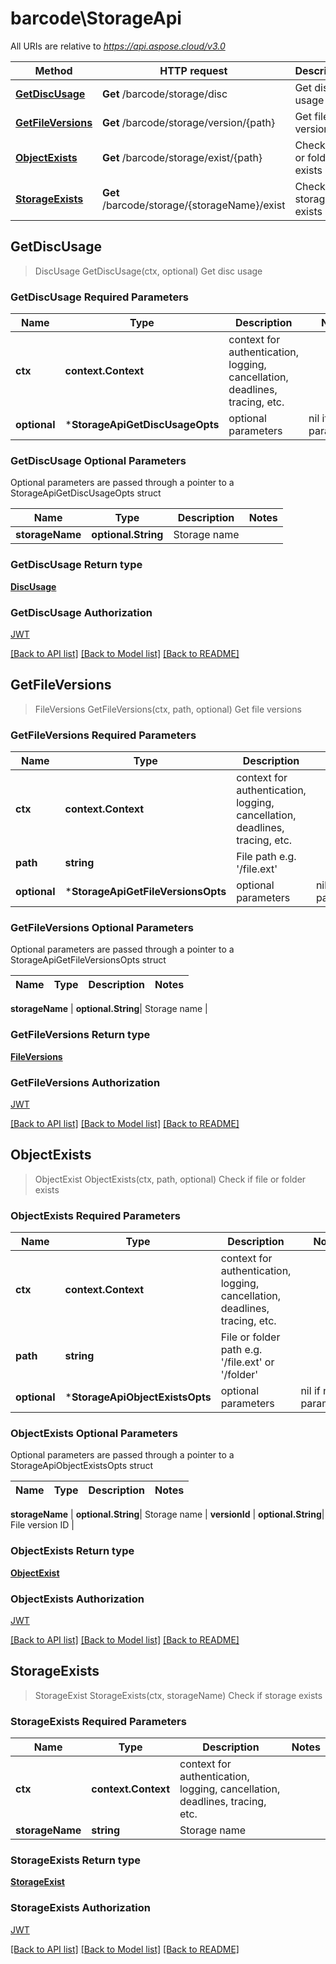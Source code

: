 # barcode\StorageApi

All URIs are relative to *<https://api.aspose.cloud/v3.0>*

Method | HTTP request | Description
------ | ------------ | -----------
[**GetDiscUsage**](StorageApi.md#GetDiscUsage) | **Get** /barcode/storage/disc | Get disc usage
[**GetFileVersions**](StorageApi.md#GetFileVersions) | **Get** /barcode/storage/version/{path} | Get file versions
[**ObjectExists**](StorageApi.md#ObjectExists) | **Get** /barcode/storage/exist/{path} | Check if file or folder exists
[**StorageExists**](StorageApi.md#StorageExists) | **Get** /barcode/storage/{storageName}/exist | Check if storage exists

## GetDiscUsage

> DiscUsage GetDiscUsage(ctx, optional)
Get disc usage

### GetDiscUsage Required Parameters

Name | Type | Description  | Notes
---- | ---- | ------------ | -----
 **ctx** | **context.Context** | context for authentication, logging, cancellation, deadlines, tracing, etc.
 **optional** | ***StorageApiGetDiscUsageOpts** | optional parameters | nil if no parameters

### GetDiscUsage Optional Parameters

Optional parameters are passed through a pointer to a StorageApiGetDiscUsageOpts struct

Name | Type | Description  | Notes
---- | ---- | ------------ | -----
 **storageName** | **optional.String**| Storage name |

### GetDiscUsage Return type

[**DiscUsage**](DiscUsage.md)

### GetDiscUsage Authorization

[JWT](../README.md#JWT)

[[Back to API list]](../README.md#documentation-for-api-endpoints) [[Back to Model list]](../README.md#documentation-for-models) [[Back to README]](../README.md)

## GetFileVersions

> FileVersions GetFileVersions(ctx, path, optional)
Get file versions

### GetFileVersions Required Parameters

Name | Type | Description  | Notes
---- | ---- | ------------ | -----
 **ctx** | **context.Context** | context for authentication, logging, cancellation, deadlines, tracing, etc.
 **path** | **string**| File path e.g. &#39;/file.ext&#39; |
 **optional** | ***StorageApiGetFileVersionsOpts** | optional parameters | nil if no parameters

### GetFileVersions Optional Parameters

Optional parameters are passed through a pointer to a StorageApiGetFileVersionsOpts struct

Name | Type | Description  | Notes
---- | ---- | ------------ | -----

 **storageName** | **optional.String**| Storage name |

### GetFileVersions Return type

[**FileVersions**](FileVersions.md)

### GetFileVersions Authorization

[JWT](../README.md#JWT)

[[Back to API list]](../README.md#documentation-for-api-endpoints) [[Back to Model list]](../README.md#documentation-for-models) [[Back to README]](../README.md)

## ObjectExists

> ObjectExist ObjectExists(ctx, path, optional)
Check if file or folder exists

### ObjectExists Required Parameters

Name | Type | Description  | Notes
---- | ---- | ------------ | -----
 **ctx** | **context.Context** | context for authentication, logging, cancellation, deadlines, tracing, etc.
 **path** | **string**| File or folder path e.g. &#39;/file.ext&#39; or &#39;/folder&#39; |
 **optional** | ***StorageApiObjectExistsOpts** | optional parameters | nil if no parameters

### ObjectExists Optional Parameters

Optional parameters are passed through a pointer to a StorageApiObjectExistsOpts struct

Name | Type | Description  | Notes
---- | ---- | ------------ | -----

 **storageName** | **optional.String**| Storage name |
 **versionId** | **optional.String**| File version ID |

### ObjectExists Return type

[**ObjectExist**](ObjectExist.md)

### ObjectExists Authorization

[JWT](../README.md#JWT)

[[Back to API list]](../README.md#documentation-for-api-endpoints) [[Back to Model list]](../README.md#documentation-for-models) [[Back to README]](../README.md)

## StorageExists

> StorageExist StorageExists(ctx, storageName)
Check if storage exists

### StorageExists Required Parameters

Name | Type | Description  | Notes
---- | ---- | ------------ | -----
 **ctx** | **context.Context** | context for authentication, logging, cancellation, deadlines, tracing, etc.
 **storageName** | **string**| Storage name |

### StorageExists Return type

[**StorageExist**](StorageExist.md)

### StorageExists Authorization

[JWT](../README.md#JWT)

[[Back to API list]](../README.md#documentation-for-api-endpoints) [[Back to Model list]](../README.md#documentation-for-models) [[Back to README]](../README.md)
